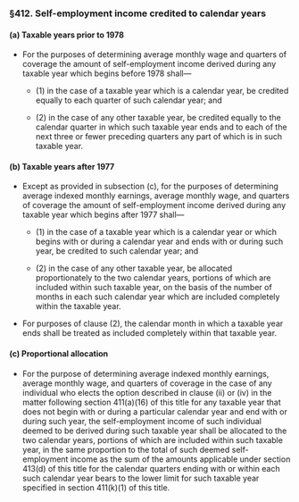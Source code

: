 ### §412. Self-employment income credited to calendar years
#### (a) Taxable years prior to 1978
* For the purposes of determining average monthly wage and quarters of coverage the amount of self-employment income derived during any taxable year which begins before 1978 shall—

  * (1) in the case of a taxable year which is a calendar year, be credited equally to each quarter of such calendar year; and

  * (2) in the case of any other taxable year, be credited equally to the calendar quarter in which such taxable year ends and to each of the next three or fewer preceding quarters any part of which is in such taxable year.


#### (b) Taxable years after 1977
* Except as provided in subsection (c), for the purposes of determining average indexed monthly earnings, average monthly wage, and quarters of coverage the amount of self-employment income derived during any taxable year which begins after 1977 shall—

  * (1) in the case of a taxable year which is a calendar year or which begins with or during a calendar year and ends with or during such year, be credited to such calendar year; and

  * (2) in the case of any other taxable year, be allocated proportionately to the two calendar years, portions of which are included within such taxable year, on the basis of the number of months in each such calendar year which are included completely within the taxable year.


* For purposes of clause (2), the calendar month in which a taxable year ends shall be treated as included completely within that taxable year.

#### (c) Proportional allocation
* For the purpose of determining average indexed monthly earnings, average monthly wage, and quarters of coverage in the case of any individual who elects the option described in clause (ii) or (iv) in the matter following section 411(a)(16) of this title for any taxable year that does not begin with or during a particular calendar year and end with or during such year, the self-employment income of such individual deemed to be derived during such taxable year shall be allocated to the two calendar years, portions of which are included within such taxable year, in the same proportion to the total of such deemed self-employment income as the sum of the amounts applicable under section 413(d) of this title for the calendar quarters ending with or within each such calendar year bears to the lower limit for such taxable year specified in section 411(k)(1) of this title.